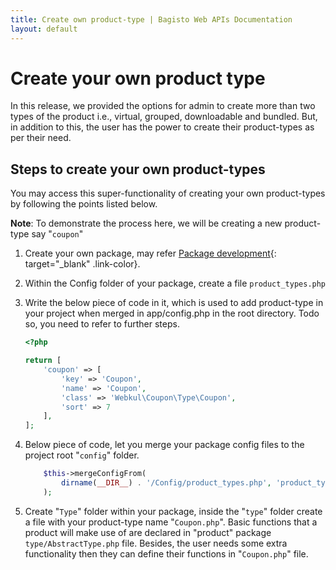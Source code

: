 ```yaml
---
title: Create own product-type | Bagisto Web APIs Documentation
layout: default
---
```


# Create your own product type

In this release, we provided the options for admin to create more than two types of the product i.e., virtual, grouped, downloadable and bundled. But, in addition to this, the user has the power to create their product-types as per their need.

## Steps to create your own product-types

You may access this super-functionality of creating your own product-types by following the points listed below.

**Note**: To demonstrate the process here, we will be creating a new product-type say "`coupon`"

1. Create your own package, may refer [Package development](create_package.md){: target="\_blank" .link-color}.
2. Within the Config folder of your package, create a file `product_types.php`
3. Write the below piece of code in it, which is used to add product-type in your project when merged in app/config.php in the root directory. Todo so, you need to refer to further steps.

    ```php
    <?php

    return [
        'coupon' => [
            'key' => 'Coupon',
            'name' => 'Coupon',
            'class' => 'Webkul\Coupon\Type\Coupon',
            'sort' => 7
        ],
    ];
    ```

4. Below piece of code, let you merge your package config files to the project root "`config`" folder.

    ```php
        $this->mergeConfigFrom(
            dirname(__DIR__) . '/Config/product_types.php', 'product_types'
        );
    ```

5. Create "`Type`" folder within your package, inside the "`type`" folder create a file with your product-type name "`Coupon.php`". Basic functions that a product will make use of are declared in "product" package `type/AbstractType.php` file. Besides, the user needs some extra functionality then they can define their functions in "`Coupon.php`" file.